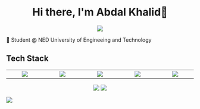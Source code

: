 <body>
  <div align="center">
    <h1> Hi there, I'm Abdal Khalid👋<a href="https"></h1>
  </div>
<p align="center">
<a href="https://github.com/abdalkhalid"><img src="https://readme-typing-svg.herokuapp.com/?lines=WordPress+Developer;Django+Developer&font=Roboto&size=26&duration=3500&pause=500&center=true&width=500&height=50&color=eab676"></a>
	
<!-- ## My WordPress Course 
- [Mubashar Nouman](https://www.youtube.com/channel/UC6lUUWMyuiibsJzV8BNdaEQ)
 -->

🤵 Student @ NED University of Engineeing and Technology
	
 
<h2>Tech Stack</h2>

<table width="100">
<tr>
    <td align='center' width="200">
        <img src="https://www.w3.org/html/logo/downloads/HTML5_Logo_256.png" >
    </td>

  <td align='center' width="200">
        <img src="https://encrypted-tbn0.gstatic.com/images?q=tbn:ANd9GcTzdOPGrhHK13DvB6p7XR8Qlw_LOfMbRuK5Bg&s"  >
    </td>
 <td align='center' width="200">
        <img src="https://w7.pngwing.com/pngs/390/227/png-transparent-wordpress-logo-wordpress-logo-website-blog-icon-wordpress-logo-free-blue-emblem-image-file-formats-thumbnail.png">
    </td>
 <td align='center' width="200">
        <img src="https://w7.pngwing.com/pngs/140/948/png-transparent-blue-and-yellow-logo-python-logo-programmer-fierce-python-s-cdr-angle-text-thumbnail.png">
    </td>
 <td align='center' width="200">
        <img src="https://w7.pngwing.com/pngs/159/366/png-transparent-django-python-computer-icons-logo-python-text-label-rectangle-thumbnail.png">
    </td>
 
</tr>
 

    
</table>
</p>
</p>
<p align="center">
<a href="www.linkedin.com/in/abdalshykh"><img src="https://img.shields.io/badge/Abdal%20Khalid-0077B5?style=flat&logo=linkedin&logoColor=white"/></a>
<a href="mailto:abdalkhaid11@gmail.com"><img src="https://img.shields.io/badge/abdalkhalid11@gmail.com-D14836?style=flat&logo=Gmail&logoColor=white"/></a>

<a href="mailto:abdalkhaid11@gmail.com"><img src="https://img.shields.io/badge/abdalkhalid11@gmail.com-D14836?style=flat&logo=Gmail&logoColor=white"/></a>

 </p>
 
<br>
